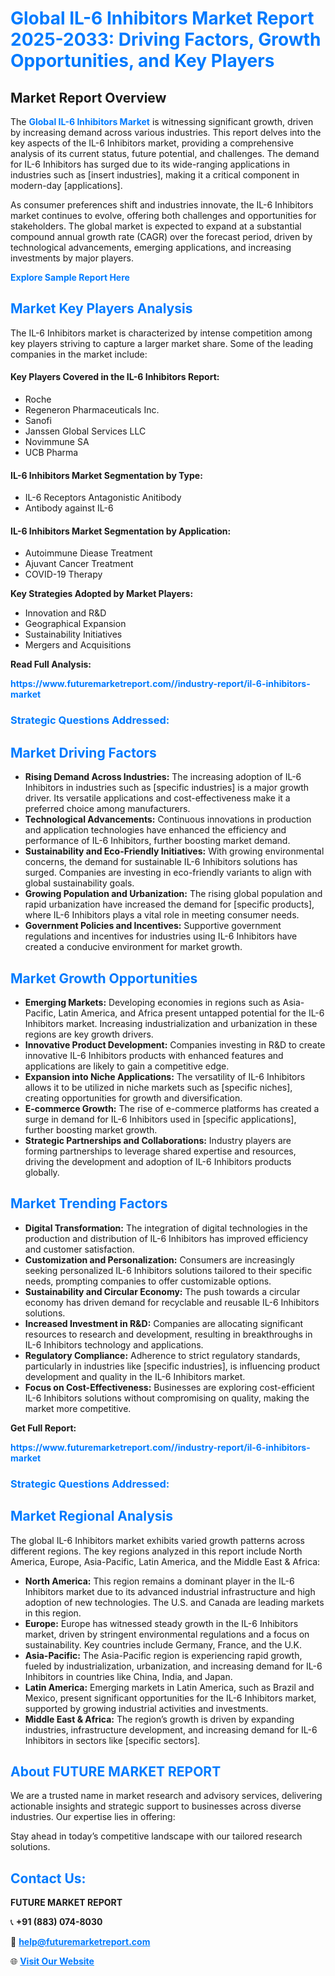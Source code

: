 <h1 style="color: #007BFF;">Global IL-6 Inhibitors Market Report 2025-2033: Driving Factors, Growth Opportunities, and Key Players</h1>

<section id="overview">
<h2>Market Report Overview</h2>
<p>The <a href="https://www.futuremarketreport.com//industry-report/il-6-inhibitors-market" style="color: #007BFF; text-decoration: none;"><strong>Global IL-6 Inhibitors Market</strong></a> is witnessing significant growth, driven by increasing demand across various industries. This report delves into the key aspects of the IL-6 Inhibitors market, providing a comprehensive analysis of its current status, future potential, and challenges. The demand for IL-6 Inhibitors has surged due to its wide-ranging applications in industries such as [insert industries], making it a critical component in modern-day [applications].</p>
<p>As consumer preferences shift and industries innovate, the IL-6 Inhibitors market continues to evolve, offering both challenges and opportunities for stakeholders. The global market is expected to expand at a substantial compound annual growth rate (CAGR) over the forecast period, driven by technological advancements, emerging applications, and increasing investments by major players.</p>
</section>

<section id="overview">
<p><a href="https://www.futuremarketreport.com//request-sample/reportId=53357" style="color: #007BFF; text-decoration: none;"><strong>Explore Sample Report Here</strong></a></p>
</section>

<section id="key-players">
<h2 style="color: #007BFF;">Market Key Players Analysis</h2>
<p>The IL-6 Inhibitors market is characterized by intense competition among key players striving to capture a larger market share. Some of the leading companies in the market include:</p>
<h4>Key Players Covered in the IL-6 Inhibitors Report:</h4>
<ul><li>Roche</li><li>Regeneron Pharmaceuticals Inc.</li><li>Sanofi</li><li>Janssen Global Services LLC</li><li>Novimmune SA</li><li>UCB Pharma</li></ul>
<h4>IL-6 Inhibitors Market Segmentation by Type:</h4>
<ul><li>IL-6 Receptors Antagonistic Anitibody</li><li>Antibody against IL-6</li></ul>

<h4>IL-6 Inhibitors Market Segmentation by Application:</h4>
<ul><li>Autoimmune Diease Treatment</li><li>Ajuvant Cancer Treatment</li><li>COVID-19 Therapy</li></ul>
<p><strong>Key Strategies Adopted by Market Players:</strong></p>
<ul>
<li>Innovation and R&D</li>
<li>Geographical Expansion</li>
<li>Sustainability Initiatives</li>
<li>Mergers and Acquisitions</li>
</ul>
</section>

<section>
<p><strong>Read Full Analysis: </strong></p><a href="https://www.futuremarketreport.com//industry-report/il-6-inhibitors-market" style="color: #007BFF; text-decoration: none;"><strong>https://www.futuremarketreport.com//industry-report/il-6-inhibitors-market</strong></a>
<h3 style="color: #007BFF;">Strategic Questions Addressed:</h3>
</section>

<section id="driving-factors">
<h2 style="color: #007BFF;">Market Driving Factors</h2>
<ul>
<li><strong>Rising Demand Across Industries:</strong> The increasing adoption of IL-6 Inhibitors in industries such as [specific industries] is a major growth driver. Its versatile applications and cost-effectiveness make it a preferred choice among manufacturers.</li>
<li><strong>Technological Advancements:</strong> Continuous innovations in production and application technologies have enhanced the efficiency and performance of IL-6 Inhibitors, further boosting market demand.</li>
<li><strong>Sustainability and Eco-Friendly Initiatives:</strong> With growing environmental concerns, the demand for sustainable IL-6 Inhibitors solutions has surged. Companies are investing in eco-friendly variants to align with global sustainability goals.</li>
<li><strong>Growing Population and Urbanization:</strong> The rising global population and rapid urbanization have increased the demand for [specific products], where IL-6 Inhibitors plays a vital role in meeting consumer needs.</li>
<li><strong>Government Policies and Incentives:</strong> Supportive government regulations and incentives for industries using IL-6 Inhibitors have created a conducive environment for market growth.</li>
</ul>
</section>

<section id="growth-opportunities">
<h2 style="color: #007BFF;">Market Growth Opportunities</h2>
<ul>
<li><strong>Emerging Markets:</strong> Developing economies in regions such as Asia-Pacific, Latin America, and Africa present untapped potential for the IL-6 Inhibitors market. Increasing industrialization and urbanization in these regions are key growth drivers.</li>
<li><strong>Innovative Product Development:</strong> Companies investing in R&D to create innovative IL-6 Inhibitors products with enhanced features and applications are likely to gain a competitive edge.</li>
<li><strong>Expansion into Niche Applications:</strong> The versatility of IL-6 Inhibitors allows it to be utilized in niche markets such as [specific niches], creating opportunities for growth and diversification.</li>
<li><strong>E-commerce Growth:</strong> The rise of e-commerce platforms has created a surge in demand for IL-6 Inhibitors used in [specific applications], further boosting market growth.</li>
<li><strong>Strategic Partnerships and Collaborations:</strong> Industry players are forming partnerships to leverage shared expertise and resources, driving the development and adoption of IL-6 Inhibitors products globally.</li>
</ul>
</section>

<section id="trending-factors">
<h2 style="color: #007BFF;">Market Trending Factors</h2>
<ul>
<li><strong>Digital Transformation:</strong> The integration of digital technologies in the production and distribution of IL-6 Inhibitors has improved efficiency and customer satisfaction.</li>
<li><strong>Customization and Personalization:</strong> Consumers are increasingly seeking personalized IL-6 Inhibitors solutions tailored to their specific needs, prompting companies to offer customizable options.</li>
<li><strong>Sustainability and Circular Economy:</strong> The push towards a circular economy has driven demand for recyclable and reusable IL-6 Inhibitors solutions.</li>
<li><strong>Increased Investment in R&D:</strong> Companies are allocating significant resources to research and development, resulting in breakthroughs in IL-6 Inhibitors technology and applications.</li>
<li><strong>Regulatory Compliance:</strong> Adherence to strict regulatory standards, particularly in industries like [specific industries], is influencing product development and quality in the IL-6 Inhibitors market.</li>
<li><strong>Focus on Cost-Effectiveness:</strong> Businesses are exploring cost-efficient IL-6 Inhibitors solutions without compromising on quality, making the market more competitive.</li>
</ul>
</section>

<section>
<p><strong>Get Full Report: </strong></p><a href="https://www.futuremarketreport.com//industry-report/il-6-inhibitors-market" style="color: #007BFF; text-decoration: none;"><strong>https://www.futuremarketreport.com//industry-report/il-6-inhibitors-market</strong></a>
<h3 style="color: #007BFF;">Strategic Questions Addressed:</h3>
</section>


<section id="regional-analysis">
<h2 style="color: #007BFF;">Market Regional Analysis</h2>
<p>The global IL-6 Inhibitors market exhibits varied growth patterns across different regions. The key regions analyzed in this report include North America, Europe, Asia-Pacific, Latin America, and the Middle East & Africa:</p>
<ul>
<li><strong>North America:</strong> This region remains a dominant player in the IL-6 Inhibitors market due to its advanced industrial infrastructure and high adoption of new technologies. The U.S. and Canada are leading markets in this region.</li>
<li><strong>Europe:</strong> Europe has witnessed steady growth in the IL-6 Inhibitors market, driven by stringent environmental regulations and a focus on sustainability. Key countries include Germany, France, and the U.K.</li>
<li><strong>Asia-Pacific:</strong> The Asia-Pacific region is experiencing rapid growth, fueled by industrialization, urbanization, and increasing demand for IL-6 Inhibitors in countries like China, India, and Japan.</li>
<li><strong>Latin America:</strong> Emerging markets in Latin America, such as Brazil and Mexico, present significant opportunities for the IL-6 Inhibitors market, supported by growing industrial activities and investments.</li>
<li><strong>Middle East & Africa:</strong> The region’s growth is driven by expanding industries, infrastructure development, and increasing demand for IL-6 Inhibitors in sectors like [specific sectors].</li>
</ul>
</section>

<footer>
<h2 style="color: #007BFF;">About FUTURE MARKET REPORT</h2>
<p>We are a trusted name in market research and advisory services, delivering actionable insights and strategic support to businesses across diverse industries. Our expertise lies in offering:</p>

<p>Stay ahead in today’s competitive landscape with our tailored research solutions.</p>

<h2 style="color: #007BFF;">Contact Us:</h2>
<p><strong>FUTURE MARKET REPORT</strong></p>
<p>📞 <strong>+91 (883) 074-8030</strong></p>
<p>📧 <strong><a href="mailto:help@futuremarketreport.com" style="color: #007BFF;">help@futuremarketreport.com</a></strong></p>
<p>🌐 <strong><a href="https://www.futuremarketreport.com/" style="color: #007BFF;">Visit Our Website</a></strong></p>
</footer>